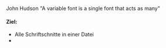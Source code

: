   <span class="citation_author"> John Hudson </span>
"A variable font is a single font that acts as many"

<aside class="notes">
      <h4>Ziel:</h4>
      <ul>
        <li>Alle Schriftschnitte in einer Datei<li>
      </ul>
</aside>
